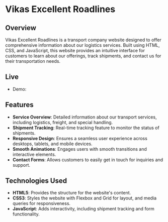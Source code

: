 # Vikas Excellent Roadlines

## Overview

Vikas Excellent Roadlines is a transport company website designed to offer comprehensive information about our logistics services. Built using HTML, CSS, and JavaScript, this website provides an intuitive interface for customers to learn about our offerings, track shipments, and contact us for their transportation needs.

## Live

- Demo: 

## Features

- **Service Overview**: Detailed information about our transport services, including logistics, freight, and special handling.
- **Shipment Tracking**: Real-time tracking feature to monitor the status of shipments.
- **Responsive Design**: Ensures a seamless user experience across desktops, tablets, and mobile devices.
- **Smooth Animations**: Engages users with smooth transitions and interactive elements.
- **Contact Forms**: Allows customers to easily get in touch for inquiries and support.

## Technologies Used

- **HTML5**: Provides the structure for the website's content.
- **CSS3**: Styles the website with Flexbox and Grid for layout, and media queries for responsiveness.
- **JavaScript**: Adds interactivity, including shipment tracking and form functionality.
